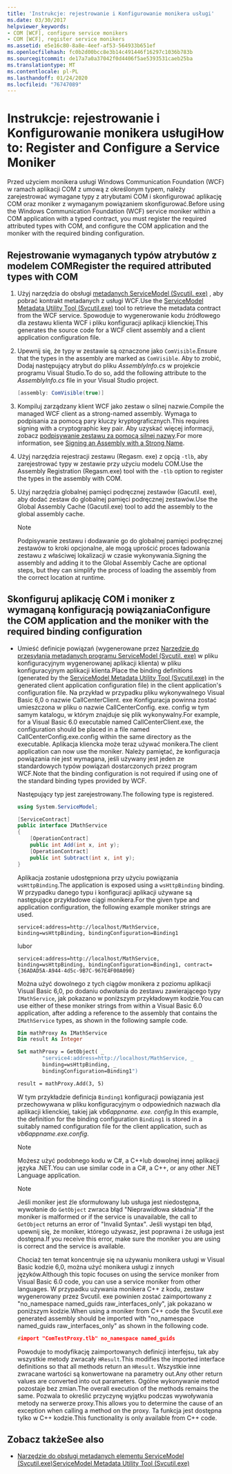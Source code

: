 ```yaml
---
title: 'Instrukcje: rejestrowanie i Konfigurowanie monikera usługi'
ms.date: 03/30/2017
helpviewer_keywords:
- COM [WCF], configure service monikers
- COM [WCF], register service monikers
ms.assetid: e5e16c80-8a8e-4eef-af53-564933b651ef
ms.openlocfilehash: fc0b2d00bcc8e3b14c491446f16297c1036b783b
ms.sourcegitcommit: de17a7a0a37042f0d4406f5ae5393531caeb25ba
ms.translationtype: MT
ms.contentlocale: pl-PL
ms.lasthandoff: 01/24/2020
ms.locfileid: "76747089"
---
```

# <a name="how-to-register-and-configure-a-service-moniker"></a><span data-ttu-id="4cb59-102">Instrukcje: rejestrowanie i Konfigurowanie monikera usługi</span><span class="sxs-lookup"><span data-stu-id="4cb59-102">How to: Register and Configure a Service Moniker</span></span>

<span data-ttu-id="4cb59-103">Przed użyciem monikera usługi Windows Communication Foundation (WCF) w ramach aplikacji COM z umową z określonym typem, należy zarejestrować wymagane typy z atrybutami COM i skonfigurować aplikację COM oraz moniker z wymaganym powiązaniem skonfigurować.</span><span class="sxs-lookup"><span data-stu-id="4cb59-103">Before using the Windows Communication Foundation (WCF) service moniker within a COM application with a typed contract, you must register the required attributed types with COM, and configure the COM application and the moniker with the required binding configuration.</span></span>

## <a name="register-the-required-attributed-types-with-com"></a><span data-ttu-id="4cb59-104">Rejestrowanie wymaganych typów atrybutów z modelem COM</span><span class="sxs-lookup"><span data-stu-id="4cb59-104">Register the required attributed types with COM</span></span>

1. <span data-ttu-id="4cb59-105">Użyj narzędzia do obsługi [metadanych ServiceModel (Svcutil. exe)](../servicemodel-metadata-utility-tool-svcutil-exe.md) , aby pobrać kontrakt metadanych z usługi WCF.</span><span class="sxs-lookup"><span data-stu-id="4cb59-105">Use the [ServiceModel Metadata Utility Tool (Svcutil.exe)](../servicemodel-metadata-utility-tool-svcutil-exe.md) tool to retrieve the metadata contract from the WCF service.</span></span> <span data-ttu-id="4cb59-106">Spowoduje to wygenerowanie kodu źródłowego dla zestawu klienta WCF i pliku konfiguracji aplikacji klienckiej.</span><span class="sxs-lookup"><span data-stu-id="4cb59-106">This generates the source code for a WCF client assembly and a client application configuration file.</span></span>

2. <span data-ttu-id="4cb59-107">Upewnij się, że typy w zestawie są oznaczone jako `ComVisible`.</span><span class="sxs-lookup"><span data-stu-id="4cb59-107">Ensure that the types in the assembly are marked as `ComVisible`.</span></span> <span data-ttu-id="4cb59-108">Aby to zrobić, Dodaj następujący atrybut do pliku *AssemblyInfo.cs* w projekcie programu Visual Studio.</span><span class="sxs-lookup"><span data-stu-id="4cb59-108">To do so, add the following attribute to the *AssemblyInfo.cs* file in your Visual Studio project.</span></span>

    ```csharp
    [assembly: ComVisible(true)]
    ```

3. <span data-ttu-id="4cb59-109">Kompiluj zarządzany klient WCF jako zestaw o silnej nazwie.</span><span class="sxs-lookup"><span data-stu-id="4cb59-109">Compile the managed WCF client as a strong-named assembly.</span></span> <span data-ttu-id="4cb59-110">Wymaga to podpisania za pomocą pary kluczy kryptograficznych.</span><span class="sxs-lookup"><span data-stu-id="4cb59-110">This requires signing with a cryptographic key pair.</span></span> <span data-ttu-id="4cb59-111">Aby uzyskać więcej informacji, zobacz [podpisywanie zestawu za pomocą silnej nazwy](../../../standard/assembly/sign-strong-name.md).</span><span class="sxs-lookup"><span data-stu-id="4cb59-111">For more information, see [Signing an Assembly with a Strong Name](../../../standard/assembly/sign-strong-name.md).</span></span>

4. <span data-ttu-id="4cb59-112">Użyj narzędzia rejestracji zestawu (Regasm. exe) z opcją `-tlb`, aby zarejestrować typy w zestawie przy użyciu modelu COM.</span><span class="sxs-lookup"><span data-stu-id="4cb59-112">Use the Assembly Registration (Regasm.exe) tool with the `-tlb` option to register the types in the assembly with COM.</span></span>

5. <span data-ttu-id="4cb59-113">Użyj narzędzia globalnej pamięci podręcznej zestawów (Gacutil. exe), aby dodać zestaw do globalnej pamięci podręcznej zestawów.</span><span class="sxs-lookup"><span data-stu-id="4cb59-113">Use the Global Assembly Cache (Gacutil.exe) tool to add the assembly to the global assembly cache.</span></span>

    > [!NOTE]
    > <span data-ttu-id="4cb59-114">Podpisywanie zestawu i dodawanie go do globalnej pamięci podręcznej zestawów to kroki opcjonalne, ale mogą uprościć proces ładowania zestawu z właściwej lokalizacji w czasie wykonywania.</span><span class="sxs-lookup"><span data-stu-id="4cb59-114">Signing the assembly and adding it to the Global Assembly Cache are optional steps, but they can simplify the process of loading the assembly from the correct location at runtime.</span></span>

## <a name="configure-the-com-application-and-the-moniker-with-the-required-binding-configuration"></a><span data-ttu-id="4cb59-115">Skonfiguruj aplikację COM i moniker z wymaganą konfiguracją powiązania</span><span class="sxs-lookup"><span data-stu-id="4cb59-115">Configure the COM application and the moniker with the required binding configuration</span></span>

- <span data-ttu-id="4cb59-116">Umieść definicje powiązań (wygenerowane przez [Narzędzie do przesyłania metadanych programu ServiceModel (Svcutil. exe)](../servicemodel-metadata-utility-tool-svcutil-exe.md) w pliku konfiguracyjnym wygenerowanej aplikacji klienta) w pliku konfiguracyjnym aplikacji klienta.</span><span class="sxs-lookup"><span data-stu-id="4cb59-116">Place the binding definitions (generated by the [ServiceModel Metadata Utility Tool (Svcutil.exe)](../servicemodel-metadata-utility-tool-svcutil-exe.md) in the generated client application configuration file) in the client application's configuration file.</span></span> <span data-ttu-id="4cb59-117">Na przykład w przypadku pliku wykonywalnego Visual Basic 6,0 o nazwie CallCenterClient. exe Konfiguracja powinna zostać umieszczona w pliku o nazwie CallCenterConfig. exe. config w tym samym katalogu, w którym znajduje się plik wykonywalny.</span><span class="sxs-lookup"><span data-stu-id="4cb59-117">For example, for a Visual Basic 6.0 executable named CallCenterClient.exe, the configuration should be placed in a file named CallCenterConfig.exe.config within the same directory as the executable.</span></span> <span data-ttu-id="4cb59-118">Aplikacja kliencka może teraz używać monikera.</span><span class="sxs-lookup"><span data-stu-id="4cb59-118">The client application can now use the moniker.</span></span> <span data-ttu-id="4cb59-119">Należy pamiętać, że konfiguracja powiązania nie jest wymagana, jeśli używany jest jeden ze standardowych typów powiązań dostarczonych przez program WCF.</span><span class="sxs-lookup"><span data-stu-id="4cb59-119">Note that the binding configuration is not required if using one of the standard binding types provided by WCF.</span></span>

     <span data-ttu-id="4cb59-120">Następujący typ jest zarejestrowany.</span><span class="sxs-lookup"><span data-stu-id="4cb59-120">The following type is registered.</span></span>

    ```csharp
    using System.ServiceModel;

    [ServiceContract]
    public interface IMathService
    {
        [OperationContract]
        public int Add(int x, int y);
        [OperationContract]
        public int Subtract(int x, int y);
    }
    ```

     <span data-ttu-id="4cb59-121">Aplikacja zostanie udostępniona przy użyciu powiązania `wsHttpBinding`.</span><span class="sxs-lookup"><span data-stu-id="4cb59-121">The application is exposed using a `wsHttpBinding` binding.</span></span> <span data-ttu-id="4cb59-122">W przypadku danego typu i konfiguracji aplikacji używane są następujące przykładowe ciągi monikera.</span><span class="sxs-lookup"><span data-stu-id="4cb59-122">For the given type and application configuration, the following example moniker strings are used.</span></span>

    ```
    service4:address=http://localhost/MathService, binding=wsHttpBinding, bindingConfiguration=Binding1
    ```

     <span data-ttu-id="4cb59-123">lub</span><span class="sxs-lookup"><span data-stu-id="4cb59-123">or</span></span>

    ```
    service4:address=http://localhost/MathService, binding=wsHttpBinding, bindingConfiguration=Binding1, contract={36ADAD5A-A944-4d5c-9B7C-967E4F00A090}
    ```

     <span data-ttu-id="4cb59-124">Można użyć dowolnego z tych ciągów monikera z poziomu aplikacji Visual Basic 6,0, po dodaniu odwołania do zestawu zawierającego typy `IMathService`, jak pokazano w poniższym przykładowym kodzie.</span><span class="sxs-lookup"><span data-stu-id="4cb59-124">You can use either of these moniker strings from within a Visual Basic 6.0 application, after adding a reference to the assembly that contains the `IMathService` types, as shown in the following sample code.</span></span>

    ```vb
    Dim mathProxy As IMathService
    Dim result As Integer

    Set mathProxy = GetObject( _
            "service4:address=http://localhost/MathService, _
            binding=wsHttpBinding, _
            bindingConfiguration=Binding1")

    result = mathProxy.Add(3, 5)
    ```

     <span data-ttu-id="4cb59-125">W tym przykładzie definicja `Binding1` konfiguracji powiązania jest przechowywana w pliku konfiguracyjnym o odpowiednich nazwach dla aplikacji klienckiej, takiej jak *vb6appname. exe. config*.</span><span class="sxs-lookup"><span data-stu-id="4cb59-125">In this example, the definition for the binding configuration `Binding1` is stored in a suitably named configuration file for the client application, such as *vb6appname.exe.config*.</span></span>

    > [!NOTE]
    > <span data-ttu-id="4cb59-126">Możesz użyć podobnego kodu w C#, a C++lub dowolnej innej aplikacji języka .NET.</span><span class="sxs-lookup"><span data-stu-id="4cb59-126">You can use similar code in a C#, a C++, or any other .NET Language application.</span></span>

    > [!NOTE]
    > <span data-ttu-id="4cb59-127">Jeśli moniker jest źle sformułowany lub usługa jest niedostępna, wywołanie do `GetObject` zwraca błąd "Nieprawidłowa składnia".</span><span class="sxs-lookup"><span data-stu-id="4cb59-127">If the moniker is malformed or if the service is unavailable, the call to `GetObject` returns an error of "Invalid Syntax".</span></span> <span data-ttu-id="4cb59-128">Jeśli wystąpi ten błąd, upewnij się, że moniker, którego używasz, jest poprawna i że usługa jest dostępna.</span><span class="sxs-lookup"><span data-stu-id="4cb59-128">If you receive this error, make sure the moniker you are using is correct and the service is available.</span></span>

     <span data-ttu-id="4cb59-129">Chociaż ten temat koncentruje się na używaniu monikera usługi w Visual Basic kodzie 6,0, można użyć monikera usługi z innych języków.</span><span class="sxs-lookup"><span data-stu-id="4cb59-129">Although this topic focuses on using the service moniker from Visual Basic 6.0 code, you can use a service moniker from other languages.</span></span> <span data-ttu-id="4cb59-130">W przypadku używania monikera C++ z kodu, zestaw wygenerowany przez Svcutil. exe powinien zostać zaimportowany z "no_namespace named_guids raw_interfaces_only", jak pokazano w poniższym kodzie.</span><span class="sxs-lookup"><span data-stu-id="4cb59-130">When using a moniker from C++ code the Svcutil.exe generated assembly should be imported with "no_namespace named_guids raw_interfaces_only" as shown in the following code.</span></span>

    ```cpp
    #import "ComTestProxy.tlb" no_namespace named_guids
    ```

     <span data-ttu-id="4cb59-131">Powoduje to modyfikację zaimportowanych definicji interfejsu, tak aby wszystkie metody zwracały `HResult`.</span><span class="sxs-lookup"><span data-stu-id="4cb59-131">This modifies the imported interface definitions so that all methods return an `HResult`.</span></span> <span data-ttu-id="4cb59-132">Wszystkie inne zwracane wartości są konwertowane na parametry out.</span><span class="sxs-lookup"><span data-stu-id="4cb59-132">Any other return values are converted into out parameters.</span></span> <span data-ttu-id="4cb59-133">Ogólne wykonywanie metod pozostaje bez zmian.</span><span class="sxs-lookup"><span data-stu-id="4cb59-133">The overall execution of the methods remains the same.</span></span> <span data-ttu-id="4cb59-134">Pozwala to określić przyczynę wyjątku podczas wywoływania metody na serwerze proxy.</span><span class="sxs-lookup"><span data-stu-id="4cb59-134">This allows you to determine the cause of an exception when calling a method on the proxy.</span></span> <span data-ttu-id="4cb59-135">Ta funkcja jest dostępna tylko w C++ kodzie.</span><span class="sxs-lookup"><span data-stu-id="4cb59-135">This functionality is only available from C++ code.</span></span>

## <a name="see-also"></a><span data-ttu-id="4cb59-136">Zobacz także</span><span class="sxs-lookup"><span data-stu-id="4cb59-136">See also</span></span>

- [<span data-ttu-id="4cb59-137">Narzędzie do obsługi metadanych elementu ServiceModel (Svcutil.exe)</span><span class="sxs-lookup"><span data-stu-id="4cb59-137">ServiceModel Metadata Utility Tool (Svcutil.exe)</span></span>](../servicemodel-metadata-utility-tool-svcutil-exe.md)
